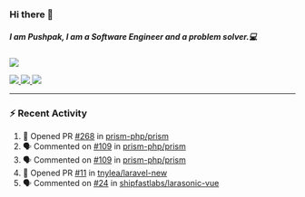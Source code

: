 ### Hi there 👋

##### I am Pushpak, I am a Software Engineer and a problem solver.💻

<a href='https://twitter.com/pushpak1300'><a href="https://pushpak1300.me/" target="_blank">
  <img src="https://img.shields.io/badge/website-%23E34F26.svg?&style=for-the-badge" />
</a> 
 
 <a href="https://twitter.com/pushpak1300" target="_blank">
  <img src="https://img.shields.io/badge/twitter-%231DA1F2.svg?&style=for-the-badge&logo=twitter&logoColor=white" />
</a> 

<a href="https://www.linkedin.com/in/pushpak-c-286b17b1/" target="_blank">
  <img src="https://img.shields.io/badge/linkedin-%230077B5.svg?&style=for-the-badge&logo=linkedin&logoColor=white" />
</a> 

<a href="https://dev.to/pushpak1300/" target="_blank">
  <img src="http://img.shields.io/badge/dev.to-gray?style=for-the-badge&logo=dev.to&?logoColor=white?logoWidth=100?label=" />
</a> 


</p>

---

### ⚡ Recent Activity

<!--START_SECTION:activity-->
1. 💪 Opened PR [#268](https://github.com/prism-php/prism/pull/268) in [prism-php/prism](https://github.com/prism-php/prism)
2. 🗣 Commented on [#109](https://github.com/prism-php/prism/issues/109#issuecomment-2726710065) in [prism-php/prism](https://github.com/prism-php/prism)
3. 🗣 Commented on [#109](https://github.com/prism-php/prism/issues/109#issuecomment-2718540360) in [prism-php/prism](https://github.com/prism-php/prism)
4. 💪 Opened PR [#11](https://github.com/tnylea/laravel-new/pull/11) in [tnylea/laravel-new](https://github.com/tnylea/laravel-new)
5. 🗣 Commented on [#24](https://github.com/shipfastlabs/larasonic-vue/issues/24#issuecomment-2714737933) in [shipfastlabs/larasonic-vue](https://github.com/shipfastlabs/larasonic-vue)
<!--END_SECTION:activity-->
